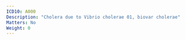 ```yaml
---
ICD10: A000
Description: "Cholera due to Vibrio cholerae 01, biovar cholerae"
Matters: No
Weight: 0
---
```

